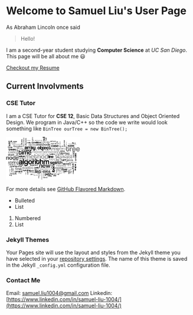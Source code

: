 # Welcome to Samuel Liu's User Page

As Abraham Lincoln once said
> Hello!

I am a second-year student studying **Computer Science** at *UC San Diego*. This page will be all about me :smiley:

[Checkout my Resume](https://drive.google.com/file/d/1LiFEOE6UpPLI0XWSsHU4Pg6fPoiXXSgM/view?usp=sharing)

## Current Involvments

### CSE Tutor
I am a CSE Tutor for **CSE 12**, Basic Data Structures 
and Object Oriented Design. 
We program in Java/C++ so the code we write would look something like
`BinTree ourTree = new BinTree();`

![Data Structures](./DSImage.png)

For more details see [GitHub Flavored Markdown](https://guides.github.com/features/mastering-markdown/).

- Bulleted
- List

1. Numbered
2. List
### Jekyll Themes

Your Pages site will use the layout and styles from the Jekyll theme you have selected in your [repository settings](https://github.com/samliu000/CSE-110-Lab-1/settings). The name of this theme is saved in the Jekyll `_config.yml` configuration file.

### Contact Me
Email: samuel.liu1004@gmail.com
Linkedin: [https://www.linkedin.com/in/samuel-liu-1004/](https://www.linkedin.com/in/samuel-liu-1004/)
